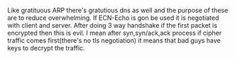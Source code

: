Like gratituous ARP there's gratutious dns as well and the purpose of these are to reduce overwhelming.
If ECN-Echo is gon be used it is negotiated with client and server.
After doing 3 way handshake if the first packet is encrypted then this is evil.
I mean after syn,syn/ack,ack process if  cipher traffic comes first(there's no tls negotiation) it means that bad guys have keys to decrypt the traffic.



